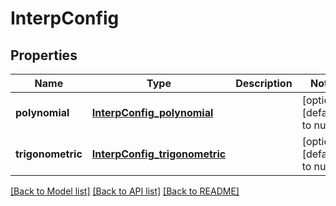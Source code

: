 # InterpConfig
## Properties

Name | Type | Description | Notes
------------ | ------------- | ------------- | -------------
**polynomial** | [**InterpConfig_polynomial**](InterpConfig_polynomial.md) |  | [optional] [default to null]
**trigonometric** | [**InterpConfig_trigonometric**](InterpConfig_trigonometric.md) |  | [optional] [default to null]

[[Back to Model list]](../README.md#documentation-for-models) [[Back to API list]](../README.md#documentation-for-api-endpoints) [[Back to README]](../README.md)

